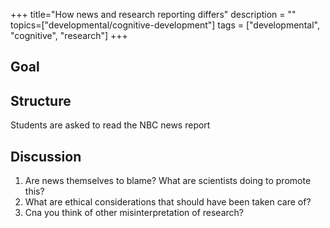 +++
title="How news and research reporting differs"
description = ""
topics=["developmental/cognitive-development"]
tags = ["developmental", "cognitive", "research"]
+++

## Goal


## Structure
Students are asked to read the NBC news report

## Discussion
1. Are news themselves to blame? What are scientists doing to promote this?
2. What are ethical considerations that should have been taken care of?
3. Cna you think of other misinterpretation of research?